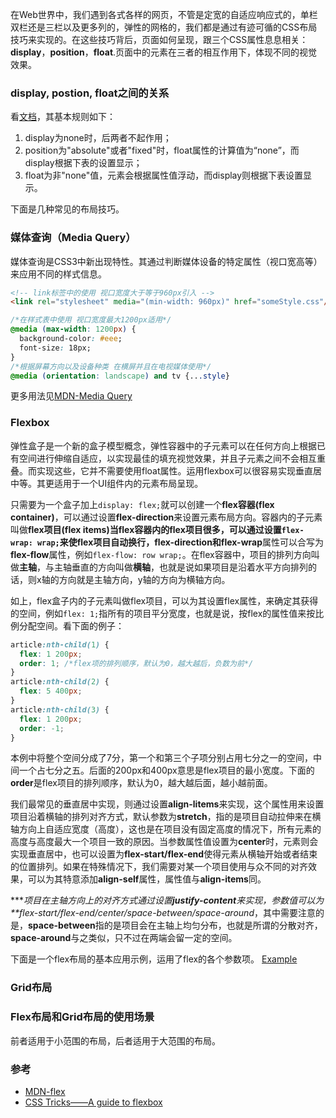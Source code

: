 在Web世界中，我们遇到各式各样的网页，不管是定宽的自适应响应式的，单栏双栏还是三栏以及更多列的，弹性的网格的，我们都是通过有迹可循的CSS布局技巧来实现的。在这些技巧背后，页面如何呈现，跟三个CSS属性息息相关：**display**，**position**，**float**.页面中的元素在三者的相互作用下，体现不同的视觉效果。

### display, postion, float之间的关系

看[文档](https://www.w3.org/TR/CSS2/visuren.html#dis-pos-flo)，其基本规则如下：

1. display为none时，后两者不起作用；
2. position为"absolute"或者"fixed"时，float属性的计算值为“none”，而display根据下表的设置显示；
3. float为非"none"值，元素会根据属性值浮动，而display则根据下表设置显示。

下面是几种常见的布局技巧。

### 媒体查询（Media Query）

媒体查询是CSS3中新出现特性。其通过判断媒体设备的特定属性（视口宽高等）来应用不同的样式信息。

```html
<!-- link标签中的使用 视口宽度大于等于960px引入 -->
<link rel="stylesheet" media="(min-width: 960px)" href="someStyle.css"/>
```

```CSS
/*在样式表中使用 视口宽度最大1200px适用*/
@media (max-width: 1200px) {
  background-color: #eee;
  font-size: 18px;
}
/*根据屏幕方向以及设备种类 在横屏并且在电视媒体使用*/
@media (orientation: landscape) and tv {...style}
```

更多用法见[MDN-Media Query](https://developer.mozilla.org/zh-CN/docs/Web/Guide/CSS/Media_queries)

### Flexbox

弹性盒子是一个新的盒子模型概念，弹性容器中的子元素可以在任何方向上根据已有空间进行伸缩自适应，以实现最佳的填充视觉效果，并且子元素之间不会相互重叠。而实现这些，它并不需要使用float属性。运用flexbox可以很容易实现垂直居中等。其更适用于一个UI组件内的元素布局呈现。

只需要为一个盒子加上`display: flex;`就可以创建一个**flex容器(flex container)**，可以通过设置**flex-direction**来设置元素布局方向。容器内的子元素叫做**flex项目(flex items)**当flex容器内的flex项目很多，可以通过设置`flex-wrap: wrap;`来使flex项目自动换行，**flex-direction**和**flex-wrap**属性可以合写为**flex-flow**属性，例如`flex-flow: row wrap;`。在flex容器中，项目的排列方向叫做**主轴**，与主轴垂直的方向叫做**横轴**，也就是说如果项目是沿着水平方向排列的话，则x轴的方向就是主轴方向，y轴的方向为横轴方向。

如上，flex盒子内的子元素叫做flex项目，可以为其设置flex属性，来确定其获得的空间，例如`flex: 1;`指所有的项目平分宽度，也就是说，按flex的属性值来按比例分配空间。看下面的例子：

```css
article:nth-child(1) {
  flex: 1 200px;
  order: 1; /*flex项的排列顺序，默认为0，越大越后，负数为前*/
}
article:nth-child(2) {
  flex: 5 400px;
}
article:nth-child(3) {
  flex: 1 200px;
  order: -1;  
}
```

本例中将整个空间分成了7分，第一个和第三个子项分别占用七分之一的空间，中间一个占七分之五。后面的200px和400px意思是flex项目的最小宽度。下面的**order**是flex项目的排列顺序，默认为0，越大越后面，越小越前面。

我们最常见的垂直居中实现，则通过设置**align-litems**来实现，这个属性用来设置项目沿着横轴的排列对齐方式，默认参数为**stretch**，指的是项目自动拉伸来在横轴方向上自适应宽度（高度），这也是在项目没有固定高度的情况下，所有元素的高度与高度最大一个项目一致的原因。当参数属性值设置为**center**时，元素则会实现垂直居中，也可以设置为**flex-start/flex-end**使得元素从横轴开始或者结束的位置排列。如果在特殊情况下，我们需要对某一个项目使用与众不同的对齐效果，可以为其特意添加**align-self**属性，属性值与**align-items**同。

****项目在主轴方向上的对齐方式通过设置**justify-content**来实现，参数值可以为**flex-start/flex-end/center/space-between/space-around*，其中需要注意的是，**space-between**指的是项目会在主轴上均匀分布，也就是所谓的分散对齐，**space-around**与之类似，只不过在两端会留一定的空间。

下面是一个flex布局的基本应用示例，运用了flex的各个参数项。
[Example](http://codepen.io/fanyj1994/full/eWOaZG)

### Grid布局

### Flex布局和Grid布局的使用场景

前者适用于小范围的布局，后者适用于大范围的布局。

### 参考

- [MDN-flex](https://developer.mozilla.org/zh-CN/docs/Learn/CSS/CSS_layout/Flexbox)
- [CSS Tricks——A guide to flexbox](https://css-tricks.com/snippets/css/a-guide-to-flexbox/)